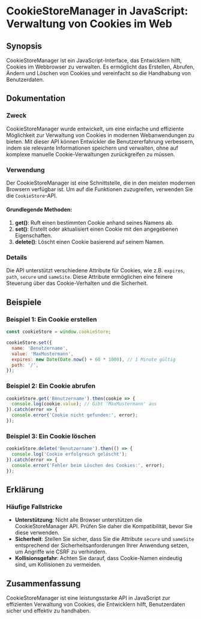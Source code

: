 <!--
Meta Description: # CookieStoreManager in JavaScript: Verwaltung von Cookies im Web ## Synopsis CookieStoreManager ist ein JavaScript-Interface, das Entwicklern hilft, ...
Meta Keywords: cookie, die, und, cookies, sie
-->

# CookieStoreManager in JavaScript: Verwaltung von Cookies im Web

## Synopsis
CookieStoreManager ist ein JavaScript-Interface, das Entwicklern hilft, Cookies im Webbrowser zu verwalten. Es ermöglicht das Erstellen, Abrufen, Ändern und Löschen von Cookies und vereinfacht so die Handhabung von Benutzerdaten.

## Dokumentation
### Zweck
CookieStoreManager wurde entwickelt, um eine einfache und effiziente Möglichkeit zur Verwaltung von Cookies in modernen Webanwendungen zu bieten. Mit dieser API können Entwickler die Benutzererfahrung verbessern, indem sie relevante Informationen speichern und verwalten, ohne auf komplexe manuelle Cookie-Verwaltungen zurückgreifen zu müssen.

### Verwendung
Der CookieStoreManager ist eine Schnittstelle, die in den meisten modernen Browsern verfügbar ist. Um auf die Funktionen zuzugreifen, verwenden Sie die `CookieStore`-API.

#### Grundlegende Methoden:
1. **get()**: Ruft einen bestimmten Cookie anhand seines Namens ab.
2. **set()**: Erstellt oder aktualisiert einen Cookie mit den angegebenen Eigenschaften.
3. **delete()**: Löscht einen Cookie basierend auf seinem Namen.

### Details
Die API unterstützt verschiedene Attribute für Cookies, wie z.B. `expires`, `path`, `secure` und `sameSite`. Diese Attribute ermöglichen eine feinere Steuerung über das Cookie-Verhalten und die Sicherheit.

## Beispiele
### Beispiel 1: Ein Cookie erstellen
```javascript
const cookieStore = window.cookieStore;

cookieStore.set({
  name: 'Benutzername',
  value: 'MaxMustermann',
  expires: new Date(Date.now() + 60 * 1000), // 1 Minute gültig
  path: '/',
});
```

### Beispiel 2: Ein Cookie abrufen
```javascript
cookieStore.get('Benutzername').then(cookie => {
  console.log(cookie.value); // Gibt 'MaxMustermann' aus
}).catch(error => {
  console.error('Cookie nicht gefunden:', error);
});
```

### Beispiel 3: Ein Cookie löschen
```javascript
cookieStore.delete('Benutzername').then(() => {
  console.log('Cookie erfolgreich gelöscht');
}).catch(error => {
  console.error('Fehler beim Löschen des Cookies:', error);
});
```

## Erklärung
### Häufige Fallstricke
- **Unterstützung**: Nicht alle Browser unterstützen die CookieStoreManager API. Prüfen Sie daher die Kompatibilität, bevor Sie diese verwenden.
- **Sicherheit**: Stellen Sie sicher, dass Sie die Attribute `secure` und `sameSite` entsprechend der Sicherheitsanforderungen Ihrer Anwendung setzen, um Angriffe wie CSRF zu verhindern.
- **Kollisionsgefahr**: Achten Sie darauf, dass Cookie-Namen eindeutig sind, um Kollisionen zu vermeiden.

## Zusammenfassung
CookieStoreManager ist eine leistungsstarke API in JavaScript zur effizienten Verwaltung von Cookies, die Entwicklern hilft, Benutzerdaten sicher und effektiv zu handhaben.